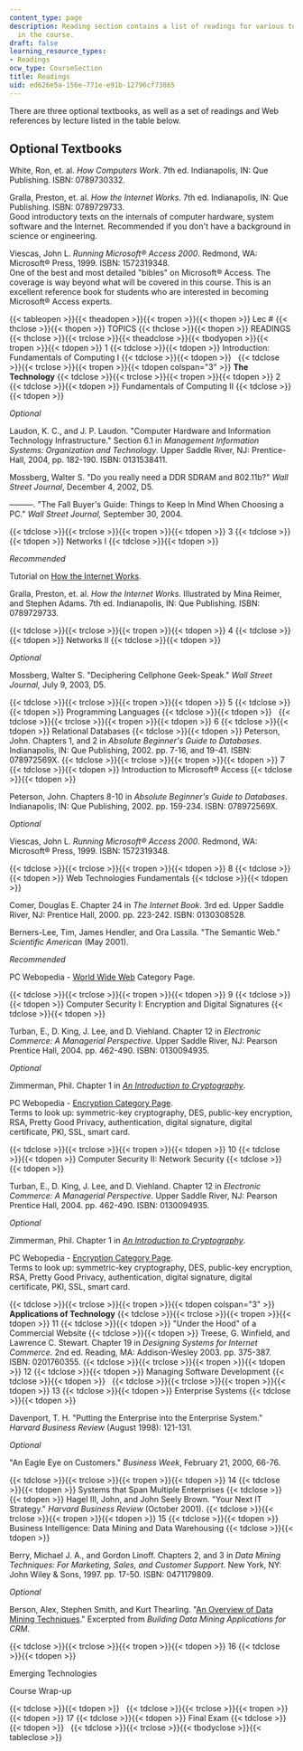 ```yaml
---
content_type: page
description: Reading section contains a list of readings for various topics covered
  in the course.
draft: false
learning_resource_types:
- Readings
ocw_type: CourseSection
title: Readings
uid: ed626e5a-156e-771e-e91b-12796cf73865
---
```

There are three optional textbooks, as well as a set of readings and Web references by lecture listed in the table below.

## Optional Textbooks

White, Ron, et. al. *How Computers Work*. 7th ed. Indianapolis, IN: Que Publishing. ISBN: 0789730332.

Gralla, Preston, et. al. *How the Internet Works*. 7th ed. Indianapolis, IN: Que Publishing. ISBN: 0789729733.   
Good introductory texts on the internals of computer hardware, system software and the Internet. Recommended if you don't have a background in science or engineering.

Viescas, John L. *Running Microsoft® Access 2000*. Redmond, WA: Microsoft® Press, 1999. ISBN: 1572319348.   
One of the best and most detailed "bibles" on Microsoft® Access. The coverage is way beyond what will be covered in this course. This is an excellent reference book for students who are interested in becoming Microsoft® Access experts.

{{< tableopen >}}{{< theadopen >}}{{< tropen >}}{{< thopen >}}
Lec #
{{< thclose >}}{{< thopen >}}
TOPICS
{{< thclose >}}{{< thopen >}}
READINGS
{{< thclose >}}{{< trclose >}}{{< theadclose >}}{{< tbodyopen >}}{{< tropen >}}{{< tdopen >}}
1
{{< tdclose >}}{{< tdopen >}}
Introduction: Fundamentals of Computing I
{{< tdclose >}}{{< tdopen >}}
 
{{< tdclose >}}{{< trclose >}}{{< tropen >}}{{< tdopen colspan="3" >}}
**The Technology**
{{< tdclose >}}{{< trclose >}}{{< tropen >}}{{< tdopen >}}
2
{{< tdclose >}}{{< tdopen >}}
Fundamentals of Computing II
{{< tdclose >}}{{< tdopen >}}

*Optional*

Laudon, K. C., and J. P. Laudon. "Computer Hardware and Information Technology Infrastructure." Section 6.1 in *Management Information Systems: Organization and Technology*. Upper Saddle River, NJ: Prentice-Hall, 2004, pp. 182-190. ISBN: 0131538411.

Mossberg, Walter S. "Do you really need a DDR SDRAM and 802.11b?" *Wall Street Journal*, December 4, 2002, D5.

———. "The Fall Buyer's Guide: Things to Keep In Mind When Choosing a PC." *Wall Street Journal,* September 30, 2004.

{{< tdclose >}}{{< trclose >}}{{< tropen >}}{{< tdopen >}}
3
{{< tdclose >}}{{< tdopen >}}
Networks I
{{< tdclose >}}{{< tdopen >}}

*Recommended*

Tutorial on [How the Internet Works](http://www.howstuffworks.com/internet-infrastructure.htm).

Gralla, Preston, et. al. *How the Internet Works*. Illustrated by Mina Reimer, and Stephen Adams. 7th ed. Indianapolis, IN: Que Publishing. ISBN: 0789729733. 

{{< tdclose >}}{{< trclose >}}{{< tropen >}}{{< tdopen >}}
4
{{< tdclose >}}{{< tdopen >}}
Networks II
{{< tdclose >}}{{< tdopen >}}

*Optional*

Mossberg, Walter S. "Deciphering Cellphone Geek-Speak." *Wall Street Journal,* July 9, 2003, D5.

{{< tdclose >}}{{< trclose >}}{{< tropen >}}{{< tdopen >}}
5
{{< tdclose >}}{{< tdopen >}}
Programming Languages
{{< tdclose >}}{{< tdopen >}}
 
{{< tdclose >}}{{< trclose >}}{{< tropen >}}{{< tdopen >}}
6
{{< tdclose >}}{{< tdopen >}}
Relational Databases
{{< tdclose >}}{{< tdopen >}}
Peterson, John. Chapters 1, and 2 in *Absolute Beginner's Guide to Databases*. Indianapolis, IN: Que Publishing, 2002. pp. 7-16, and 19-41. ISBN: 078972569X.
{{< tdclose >}}{{< trclose >}}{{< tropen >}}{{< tdopen >}}
7
{{< tdclose >}}{{< tdopen >}}
Introduction to Microsoft® Access
{{< tdclose >}}{{< tdopen >}}

Peterson, John. Chapters 8-10 in *Absolute Beginner's Guide to Databases*. Indianapolis, IN: Que Publishing, 2002. pp. 159-234. ISBN: 078972569X.

*Optional*

Viescas, John L. *Running Microsoft® Access 2000*. Redmond, WA: Microsoft® Press, 1999. ISBN: 1572319348.

{{< tdclose >}}{{< trclose >}}{{< tropen >}}{{< tdopen >}}
8
{{< tdclose >}}{{< tdopen >}}
Web Technologies Fundamentals
{{< tdclose >}}{{< tdopen >}}

Comer, Douglas E. Chapter 24 in *The Internet Book*. 3rd ed. Upper Saddle River, NJ: Prentice Hall, 2000. pp. 223-242. ISBN: 0130308528.

Berners-Lee, Tim, James Hendler, and Ora Lassila. "The Semantic Web." *Scientific American* (May 2001).

*Recommended*

PC Webopedia - [World Wide Web](http://www.pcwebopedia.com/World_Wide_Web/) Category Page.

{{< tdclose >}}{{< trclose >}}{{< tropen >}}{{< tdopen >}}
9
{{< tdclose >}}{{< tdopen >}}
Computer Security I: Encryption and Digital Signatures
{{< tdclose >}}{{< tdopen >}}

Turban, E., D. King, J. Lee, and D. Viehland. Chapter 12 in *Electronic Commerce: A Managerial Perspective*. Upper Saddle River, NJ: Pearson Prentice Hall, 2004. pp. 462-490. ISBN: 0130094935.

*Optional*

Zimmerman, Phil. Chapter 1 in [*An Introduction to Cryptography*](http://www.ncsa.illinois.edu/People/ncsairst/pgp/IntroToCrypto.pdf).

PC Webopedia - [Encryption Category Page](http://www.pcwebopedia.com/Networks/Security).   
Terms to look up: symmetric-key cryptography, DES, public-key encryption, RSA, Pretty Good Privacy, authentication, digital signature, digital certificate, PKI, SSL, smart card.

{{< tdclose >}}{{< trclose >}}{{< tropen >}}{{< tdopen >}}
10
{{< tdclose >}}{{< tdopen >}}
Computer Security II: Network Security
{{< tdclose >}}{{< tdopen >}}

Turban, E., D. King, J. Lee, and D. Viehland. Chapter 12 in *Electronic Commerce: A Managerial Perspective*. Upper Saddle River, NJ: Pearson Prentice Hall, 2004. pp. 462-490. ISBN: 0130094935.

*Optional*

Zimmerman, Phil. Chapter 1 in [*An Introduction to Cryptography*](http://www.ncsa.illinois.edu/People/ncsairst/pgp/IntroToCrypto.pdf).

PC Webopedia - [Encryption Category Page](http://www.pcwebopedia.com/Networks/Security).   
Terms to look up: symmetric-key cryptography, DES, public-key encryption, RSA, Pretty Good Privacy, authentication, digital signature, digital certificate, PKI, SSL, smart card.

{{< tdclose >}}{{< trclose >}}{{< tropen >}}{{< tdopen colspan="3" >}}
**Applications of Technology**
{{< tdclose >}}{{< trclose >}}{{< tropen >}}{{< tdopen >}}
11
{{< tdclose >}}{{< tdopen >}}
"Under the Hood" of a Commercial Website
{{< tdclose >}}{{< tdopen >}}
Treese, G. Winfield, and Lawrence C. Stewart. Chapter 19 in *Designing Systems for Internet Commerce*. 2nd ed. Reading, MA: Addison-Wesley 2003. pp. 375-387. ISBN: 0201760355.
{{< tdclose >}}{{< trclose >}}{{< tropen >}}{{< tdopen >}}
12
{{< tdclose >}}{{< tdopen >}}
Managing Software Development
{{< tdclose >}}{{< tdopen >}}
 
{{< tdclose >}}{{< trclose >}}{{< tropen >}}{{< tdopen >}}
13
{{< tdclose >}}{{< tdopen >}}
Enterprise Systems
{{< tdclose >}}{{< tdopen >}}

Davenport, T. H. "Putting the Enterprise into the Enterprise System." *Harvard Business Review* (August 1998): 121-131.

*Optional*

"An Eagle Eye on Customers." *Business Week*, February 21, 2000, 66-76.

{{< tdclose >}}{{< trclose >}}{{< tropen >}}{{< tdopen >}}
14
{{< tdclose >}}{{< tdopen >}}
Systems that Span Multiple Enterprises
{{< tdclose >}}{{< tdopen >}}
Hagel III, John, and John Seely Brown. "Your Next IT Strategy." *Harvard Business Review* (October 2001).
{{< tdclose >}}{{< trclose >}}{{< tropen >}}{{< tdopen >}}
15
{{< tdclose >}}{{< tdopen >}}
Business Intelligence: Data Mining and Data Warehousing
{{< tdclose >}}{{< tdopen >}}

Berry, Michael J. A., and Gordon Linoff. Chapters 2, and 3 in *Data Mining Techniques: For Marketing, Sales, and Customer Support*. New York, NY: John Wiley & Sons, 1997. pp. 17-50. ISBN: 0471179809.

*Optional*

Berson, Alex, Stephen Smith, and Kurt Thearling. "[An Overview of Data Mining Techniques](http://webstaff.itn.liu.se/~jimjo/courses/TNM048/documents/DM-Techniques.pdf)." Excerpted from *Building Data Mining Applications for CRM*.

{{< tdclose >}}{{< trclose >}}{{< tropen >}}{{< tdopen >}}
16
{{< tdclose >}}{{< tdopen >}}

Emerging Technologies

Course Wrap-up

{{< tdclose >}}{{< tdopen >}}
 
{{< tdclose >}}{{< trclose >}}{{< tropen >}}{{< tdopen >}}
17
{{< tdclose >}}{{< tdopen >}}
Final Exam
{{< tdclose >}}{{< tdopen >}}
 
{{< tdclose >}}{{< trclose >}}{{< tbodyclose >}}{{< tableclose >}}
